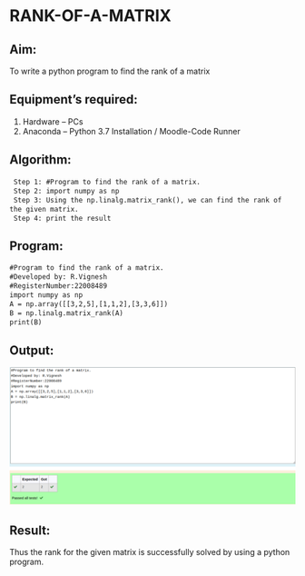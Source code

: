 # RANK-OF-A-MATRIX
## Aim:
To write a python program to find the rank of a matrix
## Equipment’s required:
1. 	Hardware – PCs
2. 	Anaconda – Python 3.7 Installation / Moodle-Code Runner
## Algorithm:
```
 Step 1: #Program to find the rank of a matrix.
 Step 2: import numpy as np
 Step 3: Using the np.linalg.matrix_rank(), we can find the rank of the given matrix.
 Step 4: print the result
 ```
## Program:
```
#Program to find the rank of a matrix.
#Developed by: R.Vignesh
#RegisterNumber:22008489
import numpy as np
A = np.array([[3,2,5],[1,1,2],[3,3,6]])
B = np.linalg.matrix_rank(A)
print(B)
```
## Output:
![](Rank.png)
## Result:
Thus the rank for the given matrix is successfully solved by  using a python program.


